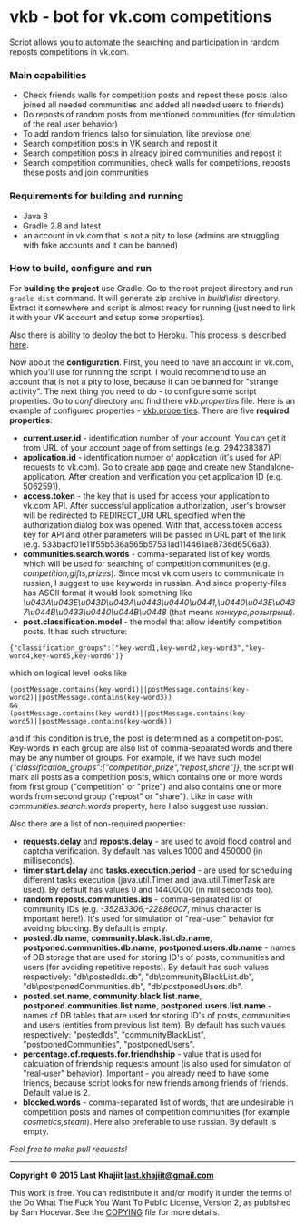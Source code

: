 # vkb - bot for vk.com competitions

Script allows you to automate the searching and participation in random reposts competitions in vk.com.

### Main capabilities
- Check friends walls for competition posts and repost these posts (also joined all needed communities and added all needed users to friends) 
- Do reposts of random posts from mentioned communities (for  simulation of the real user behavior)
- To add random friends (also for simulation, like previose one)
- Search competition posts in VK search and repost it
- Search competition posts in already joined communities and repost it
- Search competition communities, check walls for competitions, reposts these posts and join communities

### Requirements for building and running
- Java 8
- Gradle 2.8 and latest
- an account in vk.com that is not a pity to lose (admins are struggling with fake accounts and it can be banned)

### How to build, configure and run
For **building the project** use Gradle. Go to the root project directory and run `gradle dist` command. It will generate zip archive in *build\dist* directory. Extract it somewhere and script is almost ready for running (just need to link it with your VK account and setup some properties).

Also there is ability to deploy the bot to [Heroku](https://www.heroku.com/). This process is described [here](https://gist.github.com/last-khajiit/b6fa4eef443d3d753fce). 

Now about the **configuration**.
First, you need to have an account in vk.com, which you'll use for running the script. I would recommend to use an account that is not a pity to lose, because it can be banned for "strange activity".
The next thing you need to do - to configure some script properties. Go to *conf* directory and find there *vkb.properties* file. Here is an example of configured properties - [vkb.properties](https://gist.github.com/last-khajiit/d5a4e2c6b40104d88e45). There are five **required properties**:

-  **current.user.id** - identification number of your account. You can get it from URL of your account page of from settings (e.g. 294238387)
-  **application.id** - identification number of application (it's used for API requests to vk.com).  Go to [create app page](https://vk.com/editapp?act=create) and create new Standalone-application. After creation and verification you get application ID (e.g. 5062591).
-  **access.token** - the key that is used for access your application to vk.com API. After successful application authorization, user's browser will be redirected to REDIRECT_URI URL specified when the authorization dialog box was opened. With that, access.token access key for API and other parameters will be passed in URL part of the link (e.g. 533bacf01e11f55b536a565b57531ad114461ae8736d6506a3).
- **communities.search.words** - comma-separated list of key words, which will be used for searching of competition communities (e.g. *competition,gifts,prizes*). Since most vk.com users to communicate in russian, I suggest to use keywords in russian. And since property-files has ASCII format it would look something like *\u043A\u043E\u043D\u043A\u0443\u0440\u0441,\u0440\u043E\u0437\u044B\u0433\u0440\u044B\u0448* (that means *конкурс,розыгрыш*).
-  **post.classification.model** - the model that allow identify competition posts. It has such structure: 
```
{"classification_groups":["key-word1,key-word2,key-word3","key-word4,key-word5,key-word6"]}
```
which on logical level looks like 

```
(postMessage.contains(key-word1)||postMessage.contains(key-word2)||postMessage.contains(key-word3))
&&
(postMessage.contains(key-word4)||postMessage.contains(key-word5)||postMessage.contains(key-word6))
```
and if this condition is true, the post is determined as a competition-post. Key-words in each group are also list of comma-separated words and there may be any number of groups. For example, if we have such model *{"classification_groups":["competition,prize","repost,share"]}*, the script will mark all posts as a competition posts, which contains one or more words from first group ("competition" or "prize") and also contains one or more words from second group ("repost" or "share"). Like in case with *communities.search.words* property, here I also suggest use russian.

Also there are a list of non-required properties:

-  **requests.delay** and **reposts.delay** - are used to avoid flood control and captcha verification. By default has values 1000 and 450000 (in milliseconds).
-  **timer.start.delay** and **tasks.execution.period** - are used for scheduling different tasks execution (java.util.Timer and java.util.TimerTask are used). By default has values 0 and 14400000 (in milliseconds too).
- **random.reposts.communities.ids** - comma-separated list of community IDs (e.g. *-35283306,-22886007*, minus character is important here!). It's used for simulation of "real-user" behavior for avoiding blocking. By default is empty.
-  **posted.db.name**, **community.black.list.db.name**, **postponed.communities.db.name**, **postponed.users.db.name** - names of DB storage that are used for storing ID's of posts, communities and users (for avoiding repetitive reposts). By default has such values respectively: "db\\postedIds.db", "db\\communityBlackList.db", "db\\postponedCommunities.db", "db\\postponedUsers.db".
-  **posted.set.name**, **community.black.list.name**, **postponed.communities.list.name**, **postponed.users.list.name** - names of DB tables that are used for storing ID's of posts, communities and users (entities from previous list item). By default has such values respectively: "postedIds", "communityBlackList", "postponedCommunities", "postponedUsers".
- **percentage.of.requests.for.friendhship** - value that is used for calculation of friendship requests amount (is also used for simulation of "real-user" behavior). Important - you already need to have some friends, because script looks for new friends among friends of friends. Default value is 2.
-  **blocked.words** - comma-separated list of words, that are undesirable in competition posts and names of competition communities (for example *cosmetics,steam*). Here also preferable to use russian. By default is empty.


*Feel free to make pull requests!*


---

**Copyright © 2015 Last Khajiit <last.khajiit@gmail.com>**

This work is free. You can redistribute it and/or modify it under the
terms of the Do What The Fuck You Want To Public License, Version 2,
as published by Sam Hocevar. See the [COPYING](https://raw.githubusercontent.com/last-khajiit/vkb/master/copying.txt) file for more details.
